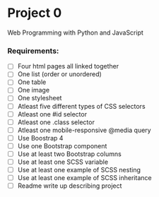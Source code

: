 # Project 0

Web Programming with Python and JavaScript

### Requirements:
 - [ ] Four html pages all linked together
 - [ ] One list (order or unordered)
 - [ ] One table
 - [ ] One image
 - [ ] One stylesheet
 - [ ] Atleast five different types of CSS selectors
 - [ ] Atleast one #id selector
 - [ ] Atleast one .class selector
 - [ ] Atleast one mobile-responsive @media query
 - [ ] Use Boostrap 4
 - [ ] Use one Bootstrap component
 - [ ] Use at least two Bootstrap columns
 - [ ] Use at least one SCSS variable
 - [ ] Use at least one example of SCSS nesting
 - [ ] Use at least one example of SCSS inheritance
 - [ ] Readme write up describing project